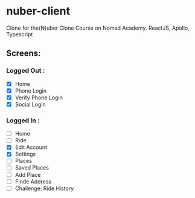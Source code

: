 # nuber-client

Clone for the(N)uber Clone Course on Nomad Academy. ReactJS, Apollo, Typescript

## Screens:

### Logged Out :

- [x] Home
- [x] Phone Login
- [x] Verify Phone Login
- [x] Social Login

### Logged In :

- [ ] Home
- [ ] Ride
- [x] Edit Account
- [x] Settings
- [ ] Places
- [ ] Saved Places
- [ ] Add Place
- [ ] Finde Address
- [ ] Challenge: Ride History
